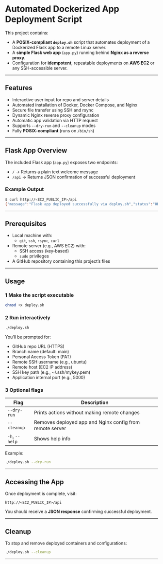# Automated Dockerized App Deployment Script

This project contains:
- A **POSIX-compliant `deploy.sh`** script that automates deployment of a Dockerized Flask app to a remote Linux server.
- A **simple Flask web app** (`app.py`) running behind **Nginx as a reverse proxy**.
- Configuration for **idempotent**, repeatable deployments on **AWS EC2** or any SSH-accessible server.

---

## Features

- Interactive user input for repo and server details  
- Automated installation of Docker, Docker Compose, and Nginx  
- Secure file transfer using SSH and rsync  
- Dynamic Nginx reverse proxy configuration  
- Automatic app validation via HTTP request  
- Supports `--dry-run` and `--cleanup` modes  
- Fully **POSIX-compliant** (runs on `/bin/sh`)

---

## Flask App Overview

The included Flask app (`app.py`) exposes two endpoints:

- `/` → Returns a plain text welcome message  
- `/api` → Returns JSON confirmation of successful deployment

### Example Output

```bash
$ curl http://<EC2_PUBLIC_IP>/api
{"message":"Flask app deployed successfully via deploy.sh","status":"OK"}
```

---

## Prerequisites

- Local machine with:
  - `git`, `ssh`, `rsync`, `curl`
- Remote server (e.g., AWS EC2) with:
  - SSH access (key-based)
  - `sudo` privileges
- A GitHub repository containing this project’s files

---

## Usage

### 1 Make the script executable
```bash
chmod +x deploy.sh
```

### 2 Run interactively
```bash
./deploy.sh
```

You’ll be prompted for:
- GitHub repo URL (HTTPS)
- Branch name (default: main)
- Personal Access Token (PAT)
- Remote SSH username (e.g., ubuntu)
- Remote host (EC2 IP address)
- SSH key path (e.g., ~/.ssh/mykey.pem)
- Application internal port (e.g., 5000)

### 3 Optional flags

| Flag | Description |
|------|--------------|
| `--dry-run` | Prints actions without making remote changes |
| `--cleanup` | Removes deployed app and Nginx config from remote server |
| `-h`, `--help` | Shows help info |

Example:
```bash
./deploy.sh --dry-run
```

---

## Accessing the App

Once deployment is complete, visit:
```
http://<EC2_PUBLIC_IP>/api
```
You should receive a **JSON response** confirming successful deployment.

---

## Cleanup

To stop and remove deployed containers and configurations:
```bash
./deploy.sh --cleanup
```

---

